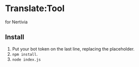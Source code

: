 # Translate:Tool
for Nertivia

## Install
1. Put your bot token on the last line, replacing the placeholder.
2. `npm install`.
3. `node index.js`
